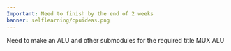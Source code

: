 ```yaml
---
Important: Need to finish by the end of 2 weeks
banner: selflearning/cpuideas.png
---
```

Need to make an ALU and other submodules for the required title
MUX 
ALU
